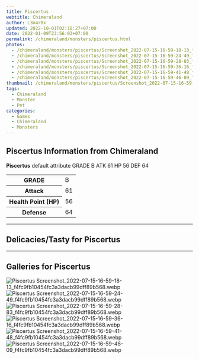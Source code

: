 ```yaml
---
title: Piscertus
webtitle: Chimeraland
author: L3n4r0x
updated: 2022-10-01T02:18:27+07:00
date: 2022-01-09T23:56:03+07:00
permalink: /chimeraland/monsters/piscertus.html
photos:
  - /chimeraland/monsters/piscertus/Screenshot_2022-07-15-16-59-18-13_f4fc9fb10454fc3a3dacb99dff89b568.webp
  - /chimeraland/monsters/piscertus/Screenshot_2022-07-15-16-59-24-49_f4fc9fb10454fc3a3dacb99dff89b568.webp
  - /chimeraland/monsters/piscertus/Screenshot_2022-07-15-16-59-28-83_f4fc9fb10454fc3a3dacb99dff89b568.webp
  - /chimeraland/monsters/piscertus/Screenshot_2022-07-15-16-59-36-16_f4fc9fb10454fc3a3dacb99dff89b568.webp
  - /chimeraland/monsters/piscertus/Screenshot_2022-07-15-16-59-41-48_f4fc9fb10454fc3a3dacb99dff89b568.webp
  - /chimeraland/monsters/piscertus/Screenshot_2022-07-15-16-59-46-09_f4fc9fb10454fc3a3dacb99dff89b568.webp
thumbnail: /chimeraland/monsters/piscertus/Screenshot_2022-07-15-16-59-18-13_f4fc9fb10454fc3a3dacb99dff89b568.webp
tags:
  - Chimeraland
  - Monster
  - Pet
categories:
  - Games
  - Chimeraland
  - Monsters
---
```


<section id="bootstrap-wrapper"><link rel="stylesheet" href="https://cdn.statically.io/gh/dimaslanjaka/Web-Manajemen/40ac3225/css/bootstrap-4.5-wrapper.css"/><h1>Piscertus Information from Chimeraland</h1><p><b>Piscertus</b> default attribute GRADE B ATK 61 HP 56 DEF 64<table><tr><th>GRADE</th><td>B</td></tr><tr><th>Attack</th><td>61</td></tr><tr><th>Health Point (HP)</th><td>56</td></tr><tr><th>Defense</th><td>64</td></tr></table></p><hr/><h2>Delicacies/Tasty for Piscertus</h2><hr/><div id="gallery"><h2>Galleries for Piscertus</h2><div class="row"><div class="col-lg-6 col-12"><img src="/chimeraland/monsters/piscertus/Screenshot_2022-07-15-16-59-18-13_f4fc9fb10454fc3a3dacb99dff89b568.webp" alt="Piscertus Screenshot_2022-07-15-16-59-18-13_f4fc9fb10454fc3a3dacb99dff89b568.webp"/></div><div class="col-lg-6 col-12"><img src="/chimeraland/monsters/piscertus/Screenshot_2022-07-15-16-59-24-49_f4fc9fb10454fc3a3dacb99dff89b568.webp" alt="Piscertus Screenshot_2022-07-15-16-59-24-49_f4fc9fb10454fc3a3dacb99dff89b568.webp"/></div><div class="col-lg-6 col-12"><img src="/chimeraland/monsters/piscertus/Screenshot_2022-07-15-16-59-28-83_f4fc9fb10454fc3a3dacb99dff89b568.webp" alt="Piscertus Screenshot_2022-07-15-16-59-28-83_f4fc9fb10454fc3a3dacb99dff89b568.webp"/></div><div class="col-lg-6 col-12"><img src="/chimeraland/monsters/piscertus/Screenshot_2022-07-15-16-59-36-16_f4fc9fb10454fc3a3dacb99dff89b568.webp" alt="Piscertus Screenshot_2022-07-15-16-59-36-16_f4fc9fb10454fc3a3dacb99dff89b568.webp"/></div><div class="col-lg-6 col-12"><img src="/chimeraland/monsters/piscertus/Screenshot_2022-07-15-16-59-41-48_f4fc9fb10454fc3a3dacb99dff89b568.webp" alt="Piscertus Screenshot_2022-07-15-16-59-41-48_f4fc9fb10454fc3a3dacb99dff89b568.webp"/></div><div class="col-lg-6 col-12"><img src="/chimeraland/monsters/piscertus/Screenshot_2022-07-15-16-59-46-09_f4fc9fb10454fc3a3dacb99dff89b568.webp" alt="Piscertus Screenshot_2022-07-15-16-59-46-09_f4fc9fb10454fc3a3dacb99dff89b568.webp"/></div></div></div></section>